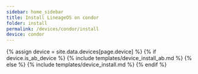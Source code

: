 ```yaml
---
sidebar: home_sidebar
title: Install LineageOS on condor
folder: install
permalink: /devices/condor/install
device: condor
---
```

{% assign device = site.data.devices[page.device] %}
{% if device.is_ab_device %}
{% include templates/device_install_ab.md %}
{% else %}
{% include templates/device_install.md %}
{% endif %}
